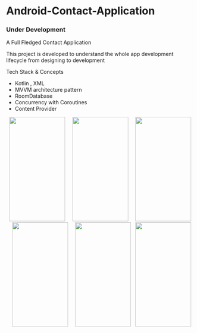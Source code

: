 # Android-Contact-Application
### Under Development
A Full Fledged Contact Application


This project is developed to understand the whole app development lifecycle from designing to development

Tech Stack & Concepts
  * Kotlin , XML
  * MVVM architecture pattern
  * RoomDatabase
  * Concurrency with Coroutines
  * Content Provider
  
  
&nbsp; <img src="https://user-images.githubusercontent.com/107252925/176441556-5d595621-a6f2-4bf9-91b2-74228aa07a61.png" width="150" height="280" /> &nbsp; &nbsp; <img src="https://user-images.githubusercontent.com/107252925/176441559-d7e61aa8-783d-48cd-aa49-cbfe9424246c.png" width="150" height="280" />
&nbsp; &nbsp; <img src="https://user-images.githubusercontent.com/107252925/176441561-69ca42e4-3c31-4c55-8001-a714fbc68764.png" width="150" height="280" /> &nbsp; &nbsp; <img src="https://user-images.githubusercontent.com/107252925/176441565-b3edbc9f-6e5c-41d9-8239-e79bd23aec41.png" width="150" height="280" />
&nbsp; &nbsp; <img src="https://user-images.githubusercontent.com/107252925/176441569-51172aa1-d58c-4b05-a73b-d9aedacb39be.png" width="150" height="280" /> &nbsp; <img src="https://user-images.githubusercontent.com/107252925/176441547-4204e5a8-9c69-48ab-a6e4-390e892d35fb.png" width="150" height="280" /> 
